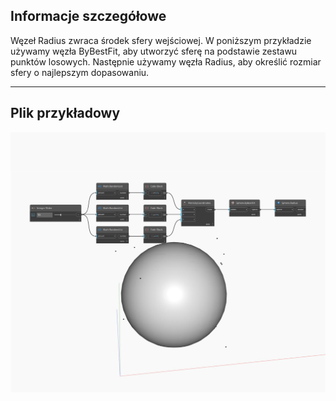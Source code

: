 ## Informacje szczegółowe
Węzeł Radius zwraca środek sfery wejściowej. W poniższym przykładzie używamy węzła ByBestFit, aby utworzyć sferę na podstawie zestawu punktów losowych. Następnie używamy węzła Radius, aby określić rozmiar sfery o najlepszym dopasowaniu.
___
## Plik przykładowy

![Radius](./Autodesk.DesignScript.Geometry.Sphere.Radius_img.jpg)

